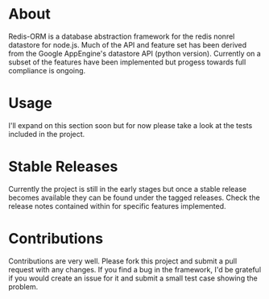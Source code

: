 # About
Redis-ORM is a database abstraction framework for the redis nonrel datastore for node.js. Much of the API and feature set has been derived from the Google AppEngine's datastore API (python version). Currently on a subset of the features have been implemented but progess towards full compliance is ongoing.

# Usage
I'll expand on this section soon but for now please take a look at the tests included in the project.

# Stable Releases
Currently the project is still in the early stages but once a stable release becomes available they can be found under the tagged releases. Check the release notes contained within for specific features implemented.

# Contributions
Contributions are very well. Please fork this project and submit a pull request with any changes. If you find a bug in the framework, I'd be grateful if you would create an issue for it and submit a small test case showing the problem.
